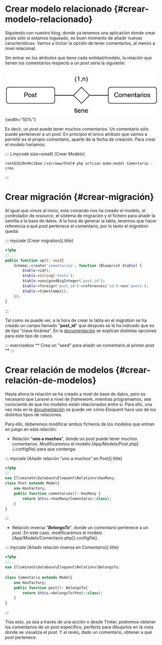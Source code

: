 

# Crear modelo relacionado {#crear-modelo-relacionado}

Siguiendo con nuestro blog, donde ya tenemos una aplicación donde crear posts sólo si estamos logueado, es buen momento de añadir nuevas características. Vamos a incluir la opción de tener comentarios, al menos a nivel relacional.

Sin entrar en los atributos que tiene cada entidad/modelo, la relación que tienen los comentarios respecto a un *post* sería la siguiente:

![\ ](img/laravel/e-r.png){width="50%"}

Es decir, un *post* puede tener muchos comentarios. Un comentario sólo puede pertenecer a un *post*. En principio el único atributo que vamos a permitir es el propio comentario, aparte de la fecha de creación. Para crear el modelo haríamos:

::: {.mycode size=small}
[Crear Modelo]
```console
root@1b29e46c10ae:/var/www/html# php artisan make:model Comentario -crms
```
:::

# Crear migración {#crear-migración}

Al igual que vimos al inicio, este comando nos ha creado el modelo, el controlador de *resource*, el sistema de migración y el fichero para añadir la semilla a la base de datos. A la hora de generar la tabla, tenemos que hacer referencia a qué *post* pertenece el comentario, por lo tanto el *migration* queda:

::: mycode
[Crear migration]{.title}
``` php
<?php
//...
public function up(): void{
    Schema::create('comentarios', function (Blueprint $table) {
        $table->id();
        $table->string('texto');
        $table->unsignedBigInteger('post_id');
        $table->foreign('post_id')->references('id')->on('posts');
        $table->timestamps();
    });
}
```
:::

Tal como se puede ver, a la hora de crear la tabla en el *migration* se ha creado un campo llamado "**post_id**" que después se le ha indicado que es de tipo "clave foránea". En la [documentación](https://laravel.com/docs/10.x/migrations#foreign-key-constraints) se explican distintas opciones para este tipo de casos.

::: exercisebox
** Crea un "seed" para añadir un comentario al primer post **
:::

# Crear relación de modelos {#crear-relación-de-modelos}

Hasta ahora la relación se ha creado a nivel de base de datos, pero es necesario que Laravel a nivel de *framework*, mientras programamos, sea consciente de que los modelos están relacionados entre sí. Para ello, una vez más en la [documentación](https://laravel.com/docs/10.x/eloquent-relationships#one-to-many) se puede ver cómo Eloquent hace uso de los distintos tipos de relaciones.

Para ello, deberemos modificar ambos ficheros de los modelos que entran en juego en esta relación:

-   Relación "**uno a muchos**", donde un *post* puede tener muchos comentarios. Modificaremos el modelo [App/Models/Post.php]{.configfile} para que contenga:

::: mycode
[Añadir relación "uno a muchos" en Post]{.title}
``` php
<?php
//...
use Illuminate\Database\Eloquent\Relations\HasMany;
class Post extends Model{
    use HasFactory;
    public function comentarios(): HasMany {
        return $this->hasMany(Comentario::class);
    }
}
```
:::

-   Relación inversa "***BelongsTo***", donde un comentario pertenece a un *post*. En este caso, modificaremos el modelo [App/Models/Comentario.php]{.configfile}.

::: mycode
[Añadir relación inversa en Comentario]{.title}
```php
<?php
//...
use Illuminate\Database\Eloquent\Relations\BelongsTo;

class Comentario extends Model{
    use HasFactory;
    public function post(): BelongsTo{
        return $this->belongsTo(Post::class);
    }
}
```
:::

Tras esto, ya sea a través de una acción o desde Tinker, podremos obtener los comentarios de un *post* específico, perfecto para dibujarlos en la vista donde se visualiza el *post*. Y al revés, dado un comentario, obtener a qué *post* pertenece.

